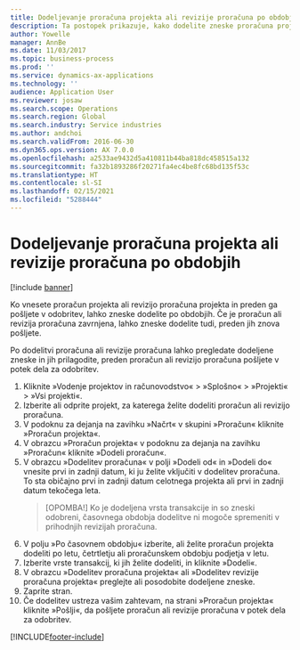 ```yaml
---
title: Dodeljevanje proračuna projekta ali revizije proračuna po obdobjih
description: Ta postopek prikazuje, kako dodelite zneske proračuna projekta po obdobjih.
author: Yowelle
manager: AnnBe
ms.date: 11/03/2017
ms.topic: business-process
ms.prod: ''
ms.service: dynamics-ax-applications
ms.technology: ''
audience: Application User
ms.reviewer: josaw
ms.search.scope: Operations
ms.search.region: Global
ms.search.industry: Service industries
ms.author: andchoi
ms.search.validFrom: 2016-06-30
ms.dyn365.ops.version: AX 7.0.0
ms.openlocfilehash: a2533ae9432d5a410811b44ba818dc458515a132
ms.sourcegitcommit: fa32b1893286f20271fa4ec4be8fc68bd135f53c
ms.translationtype: HT
ms.contentlocale: sl-SI
ms.lasthandoff: 02/15/2021
ms.locfileid: "5288444"
---
```

# <a name="allocate-a-project-budget-or-budget-revision-across-periods"></a>Dodeljevanje proračuna projekta ali revizije proračuna po obdobjih

[!include [banner](../../includes/banner.md)]

Ko vnesete proračun projekta ali revizijo proračuna projekta in preden ga pošljete v odobritev, lahko zneske dodelite po obdobjih. Če je proračun ali revizija proračuna zavrnjena, lahko zneske dodelite tudi, preden jih znova pošljete. 

Po dodelitvi proračuna ali revizije proračuna lahko pregledate dodeljene zneske in jih prilagodite, preden proračun ali revizijo proračuna pošljete v potek dela za odobritev. 

1. Kliknite »Vodenje projektov in računovodstvo« > »Splošno« > »Projekti« > »Vsi projekti«. 
2. Izberite ali odprite projekt, za katerega želite dodeliti proračun ali revizijo proračuna. 
3. V podoknu za dejanja na zavihku »Načrt« v skupini »Proračun« kliknite »Proračun projekta«. 
4. V obrazcu »Proračun projekta« v podoknu za dejanja na zavihku »Proračun« kliknite »Dodeli proračun«. 
5. V obrazcu »Dodelitev proračuna« v polji »Dodeli od« in »Dodeli do« vnesite prvi in zadnji datum, ki ju želite vključiti v dodelitev proračuna. To sta običajno prvi in zadnji datum celotnega projekta ali prvi in zadnji datum tekočega leta.  
   > [OPOMBA!] Ko je dodeljena vrsta transakcije in so zneski odobreni, časovnega obdobja dodelitve ni mogoče spremeniti v prihodnjih revizijah proračuna. 
6. V polju »Po časovnem obdobju« izberite, ali želite proračun projekta dodeliti po letu, četrtletju ali proračunskem obdobju podjetja v letu.
7. Izberite vrste transakcij, ki jih želite dodeliti, in kliknite »Dodeli«. 
8. V obrazcu »Dodelitev proračuna projekta« ali »Dodelitev revizije proračuna projekta« preglejte ali posodobite dodeljene zneske. 
9. Zaprite stran.
10. Če dodelitev ustreza vašim zahtevam, na strani »Proračun projekta« kliknite »Pošlji«, da pošljete proračun ali revizije proračuna v potek dela za odobritev.  




[!INCLUDE[footer-include](../../includes/footer-banner.md)]